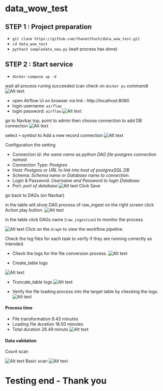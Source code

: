 # data_wow_test

## STEP 1 : Project preparation
- `git clone https://github.com/thanatthuch/data_wow_test.git`
- `cd data_wow_test`
- `python3 sampledata_new.py`  (wait process has done)


## STEP 2 : Start service

- `docker-compose up -d`

wait all process runing succeeded (can check on `docker ps` command)
![Alt text](./images/imagess.png)

- open Airflow Ui on browser via link : http://localhost:8080
- login username: `airflow`
- login password: `airflow`
![Alt text](./images/image.png)

go to Navbar top, point to admin then choose connection to add DB connection
![Alt text](./images/image-1.png)

select `+` symbol to Add a new record connection
![Alt text](./images/image-2.png)

Configuration the setting
- Connection id: *the same name as python DAG file postgres connection named.*
- Connection Type: *Postgres*
- Host: *Postgres or URL to link into host of postgresSQL DB*
- Schema: *Schema name or Database name to connection.*
- Login & Password: *Username and Password to login Database*
- Port: *port of database*
![Alt text](./images/image-3.png)
Click Save

go back to DAGs (on Navbar)

in the table will show DAG process of raw_ingest on the right screen click Action play button.
![Alt text](./images/image-4.png)


in the table click DAGs name (`raw_ingestion`) to monitor the process


![Alt text](./images/image-8.png)
Click on the `Graph` to view the workflow pipeline.

Check the log files for each task to verify if they are running correctly as intended.

* Check the logs for the file conversion process.
![Alt text](./images/image-9.png)

* Create_table logs

![Alt text](./images/image-6.png)


* Truncate_table logs
![Alt text](./images/image-7.png)

* Verify the file loading process into the target table by checking the logs.
![Alt text](./images/image-10.png)



####  Process time
 - File transformation 9.43 minutes
 - Loading file duration 18.50 minutes
 - Total duration 28.49 minuts
![Alt text](./images/image-11.png)

#### Data validation
Count scan

![Alt text](./images/image55.png)
Basic scan
![Alt text](./images/image-22.png)
# Testing end - Thank you
